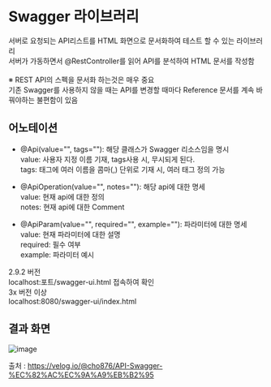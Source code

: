 <h1>Swagger 라이브러리</h1>
서버로 요청되는 API리스트를 HTML 화면으로 문서화하여 테스트 할 수 있는 라이브러리 <br>
서버가 가동하면서 @RestController를 읽어 API를 분석하여 HTML 문서를 작성함 <br>
<br>
※ REST API의 스펙을 문서화 하는것은 매우 중요
<br>
기존 Swagger를 사용하지 않을 때는 API를 변경할 때마다 Reference 문서를 계속 바꿔야하는 불편함이 있음

<h2>어노테이션</h2>

- @Api(value="", tags=""): 해당 클래스가 Swagger 리소스임을 명시<br>
value: 사용자 지정 이름 기재, tags사용 시, 무시되게 된다.<br>
tags: 태그에 여러 이름을 콤마(,) 단위로 기재 시, 여러 태그 정의 가능<br>

- @ApiOperation(value="", notes=""): 해당 api에 대한 명세<br>
value: 현재 api에 대한 정의<br>
notes: 현재 api에 대한 Comment<br>

- @ApiParam(value="", required="", example=""): 파라미터에 대한 명세<br>
value: 현재 파라미터에 대한 설명<br>
required: 필수 여부<br>
example: 파라미터 예시<br>

2.9.2 버전<br>
localhost:포트/swagger-ui.html 접속하여 확인<br>
3x 버전 이상<br>
localhost:8080/swagger-ui/index.html

<h2>결과 화면</h2>

![image](https://user-images.githubusercontent.com/74536458/175575782-d58b1c38-c104-45e0-8141-df937a3b7c1c.png)


출처 : https://velog.io/@cho876/API-Swagger-%EC%82%AC%EC%9A%A9%EB%B2%95


